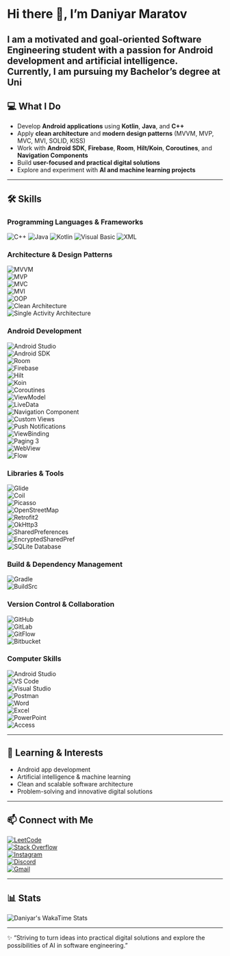 # Hi there 👋, I’m Daniyar Maratov

I am a motivated and goal-oriented **Software Engineering student** with a passion for **Android development** and **artificial intelligence**. Currently, I am pursuing my Bachelor’s degree at Uni
---

## 💻 What I Do

- Develop **Android applications** using **Kotlin**, **Java**, and **C++**
- Apply **clean architecture** and **modern design patterns** (MVVM, MVP, MVC, MVI, SOLID, KISS)
- Work with **Android SDK**, **Firebase**, **Room**, **Hilt/Koin**, **Coroutines**, and **Navigation Components**
- Build **user-focused and practical digital solutions**
- Explore and experiment with **AI and machine learning projects**

---

## 🛠 Skills

### Programming Languages & Frameworks  
![C++](https://img.shields.io/badge/C++-00599C?style=for-the-badge&logo=c%2B%2B&logoColor=white) 
![Java](https://img.shields.io/badge/Java-ED8B00?style=for-the-badge&logo=java&logoColor=white) 
![Kotlin](https://img.shields.io/badge/Kotlin-7F52FF?style=for-the-badge&logo=kotlin&logoColor=white) 
![Visual Basic](https://img.shields.io/badge/Visual%20Basic-5A2D82?style=for-the-badge&logo=visual-basic&logoColor=white) 
![XML](https://img.shields.io/badge/XML-0060AC?style=for-the-badge&logo=xml&logoColor=white)  

### Architecture & Design Patterns  
![MVVM](https://img.shields.io/badge/MVVM-007ACC?style=for-the-badge&logo=data:image/png;base64,iVBORw0KGgo=)  
![MVP](https://img.shields.io/badge/MVP-FF6F00?style=for-the-badge)  
![MVC](https://img.shields.io/badge/MVC-0052CC?style=for-the-badge)  
![MVI](https://img.shields.io/badge/MVI-795548?style=for-the-badge)  
![OOP](https://img.shields.io/badge/OOP-SOLID_KISS-00897B?style=for-the-badge)  
![Clean Architecture](https://img.shields.io/badge/Clean%20Architecture-MultiModule-FFCA28?style=for-the-badge)  
![Single Activity Architecture](https://img.shields.io/badge/Single%20Activity-Architecture-3DDC84?style=for-the-badge)  

### Android Development  
![Android Studio](https://img.shields.io/badge/Android%20Studio-3DDC84?style=for-the-badge&logo=android-studio&logoColor=white)  
![Android SDK](https://img.shields.io/badge/Android%20SDK-0052CC?style=for-the-badge)  
![Room](https://img.shields.io/badge/Room-FF6F00?style=for-the-badge&logo=sqlite&logoColor=white)  
![Firebase](https://img.shields.io/badge/Firebase-FFCA28?style=for-the-badge&logo=firebase&logoColor=black)  
![Hilt](https://img.shields.io/badge/Hilt-795548?style=for-the-badge&logo=kotlin&logoColor=white)  
![Koin](https://img.shields.io/badge/Koin-00897B?style=for-the-badge&logo=kotlin&logoColor=white)  
![Coroutines](https://img.shields.io/badge/Coroutines-7F52FF?style=for-the-badge)  
![ViewModel](https://img.shields.io/badge/ViewModel-ED8B00?style=for-the-badge)  
![LiveData](https://img.shields.io/badge/LiveData-0060AC?style=for-the-badge)  
![Navigation Component](https://img.shields.io/badge/Navigation-Safe%20Args-FF6F00?style=for-the-badge)  
![Custom Views](https://img.shields.io/badge/Custom%20Views-3DDC84?style=for-the-badge)  
![Push Notifications](https://img.shields.io/badge/Push%20Notifications-FFCA28?style=for-the-badge)  
![ViewBinding](https://img.shields.io/badge/ViewBinding-00897B?style=for-the-badge)  
![Paging 3](https://img.shields.io/badge/Paging-3-795548?style=for-the-badge)  
![WebView](https://img.shields.io/badge/WebView-ED8B00?style=for-the-badge)  
![Flow](https://img.shields.io/badge/Flow-7F52FF?style=for-the-badge)  

### Libraries & Tools  
![Glide](https://img.shields.io/badge/Glide-FF6F00?style=for-the-badge)  
![Coil](https://img.shields.io/badge/Coil-3DDC84?style=for-the-badge)  
![Picasso](https://img.shields.io/badge/Picasso-FFCA28?style=for-the-badge)  
![OpenStreetMap](https://img.shields.io/badge/OpenStreetMap-0052CC?style=for-the-badge)  
![Retrofit2](https://img.shields.io/badge/Retrofit2-795548?style=for-the-badge)  
![OkHttp3](https://img.shields.io/badge/OkHttp3-ED8B00?style=for-the-badge)  
![SharedPreferences](https://img.shields.io/badge/SharedPreferences-7F52FF?style=for-the-badge)  
![EncryptedSharedPref](https://img.shields.io/badge/EncryptedSharedPref-3DDC84?style=for-the-badge)  
![SQLite Database](https://img.shields.io/badge/SQLite%20Database-FF6F00?style=for-the-badge)  

### Build & Dependency Management  
![Gradle](https://img.shields.io/badge/Gradle-Groovy_Kotlin-795548?style=for-the-badge)  
![BuildSrc](https://img.shields.io/badge/BuildSrc-3DDC84?style=for-the-badge)  

### Version Control & Collaboration  
![GitHub](https://img.shields.io/badge/GitHub-181717?style=for-the-badge&logo=github&logoColor=white)  
![GitLab](https://img.shields.io/badge/GitLab-FC6D26?style=for-the-badge&logo=gitlab&logoColor=white)  
![GitFlow](https://img.shields.io/badge/GitFlow-0052CC?style=for-the-badge)  
![Bitbucket](https://img.shields.io/badge/Bitbucket-0052CC?style=for-the-badge&logo=bitbucket&logoColor=white)  

### Computer Skills  
![Android Studio](https://img.shields.io/badge/Android%20Studio-3DDC84?style=for-the-badge&logo=android-studio&logoColor=white)  
![VS Code](https://img.shields.io/badge/VS%20Code-007ACC?style=for-the-badge&logo=visual-studio-code&logoColor=white)  
![Visual Studio](https://img.shields.io/badge/Visual%20Studio-5C2D91?style=for-the-badge&logo=visual-studio&logoColor=white)  
![Postman](https://img.shields.io/badge/Postman-FF6C37?style=for-the-badge&logo=postman&logoColor=white)  
![Word](https://img.shields.io/badge/Word-2B579A?style=for-the-badge&logo=microsoft-word&logoColor=white)  
![Excel](https://img.shields.io/badge/Excel-217346?style=for-the-badge&logo=microsoft-excel&logoColor=white)  
![PowerPoint](https://img.shields.io/badge/PowerPoint-D24726?style=for-the-badge&logo=microsoft-powerpoint&logoColor=white)  
![Access](https://img.shields.io/badge/Access-A4373B?style=for-the-badge&logo=microsoft-access&logoColor=white)  

---

## 🌱 Learning & Interests

- Android app development  
- Artificial intelligence & machine learning  
- Clean and scalable software architecture  
- Problem-solving and innovative digital solutions  

---

## 📫 Connect with Me

[![LeetCode](https://img.shields.io/badge/LeetCode-FFA116?style=for-the-badge&logo=leetcode&logoColor=white)](https://leetcode.com/shugganait/)  
[![Stack Overflow](https://img.shields.io/badge/Stack%20Overflow-FE7A16?style=for-the-badge&logo=stack-overflow&logoColor=white)](https://stackoverflow.com/users/23907809)  
[![Instagram](https://img.shields.io/badge/Instagram-E4405F?style=for-the-badge&logo=instagram&logoColor=white)](https://instagram.com/shugganait)  
[![Discord](https://img.shields.io/badge/Discord-7289DA?style=for-the-badge&logo=discord&logoColor=white)](https://discord.com/users/shugganait)  
[![Gmail](https://img.shields.io/badge/Gmail-D14836?style=for-the-badge&logo=gmail&logoColor=white)](mailto:daniarm209@gmail.com)  

---

## 📊 Stats

![Daniyar's WakaTime Stats](https://wakatime.com/share/@shugganait/shuugganait.svg)

---

✨ “Striving to turn ideas into practical digital solutions and explore the possibilities of AI in software engineering.”
